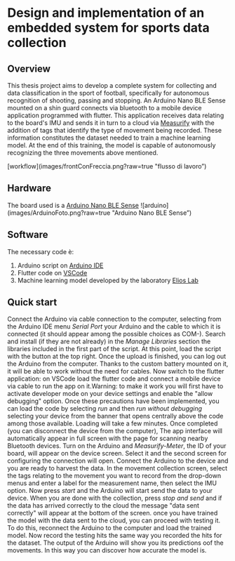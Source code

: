 # Design and implementation of an embedded system for sports data collection

## Overview
This thesis project aims to develop a complete system for collecting and
data classification in the sport of football, specifically for autonomous recognition
of shooting, passing and stopping. An Arduino Nano BLE Sense mounted on a shin guard connects via
bluetooth to a mobile device application programmed with flutter. This application
receives data relating to the board's IMU and sends it in turn to a cloud via [Measurify](https://measurify.org/)
with the addition of tags that identify the type of movement being recorded. These
information constitutes the dataset needed to train a machine learning model. 
At the end of this training, the model is capable of autonomously recognizing the three movements
above mentioned.

[workflow](images/frontConFreccia.png?raw=true "flusso di lavoro”) 

## Hardware
The board used is a [Arduino Nano BLE Sense](https://docs.arduino.cc/hardware/nano-33-ble-sense)
![arduino](images/ArduinoFoto.png?raw=true "Arduino Nano BLE Sense”)

## Software
The necessary code è:
1. Arduino script on [Arduino IDE](https://www.arduino.cc/en/software)
2. Flutter code on [VSCode](https://code.visualstudio.com/)
3. Machine learning model developed by the laboratory [Elios Lab](https://elios.diten.unige.it/)

## Quick start
Connect the Arduino via cable connection to the computer, selecting from the Arduino IDE menu
*Serial Port* your Arduino and the cable to which it is connected (it should appear among the possible choices as COM-).
Search and install (if they are not already) in the *Manage Libraries* section the libraries included in the first part of the script.
At this point, load the script with the button at the top right. Once the upload is finished, you can log out
the Arduino from the computer. Thanks to the custom battery mounted on it, it will be able to work without the need for cables.
Now switch to the flutter application: on VSCode load the flutter code and connect a mobile device via cable to
run the app on it.Warning: to make it work you will first have to activate developer mode on your
device settings and enable the "allow debugging" option. Once these precautions have been implemented, you can load the code by selecting
*run* and then *run without debugging* selecting your device from the banner that opens centrally above the code
among those available. Loading will take a few minutes. Once completed (you can disconnect the device from the computer),
The app interface will automatically appear in full screen with the page for scanning nearby Bluetooth devices.
Turn on the Arduino and *Measurify-Meter*, the ID of your board, will appear on the device screen. Select it
and the second screen for configuring the connection will open. Connect the Arduino to the device and you are ready to harvest
the data. In the movement collection screen, select the tags relating to the movement you want to record from the drop-down menus
and enter a label for the measurement name, then select the IMU option. Now press *start* and the Arduino will start
send the data to your device. When you are done with the collection, press *stop and send* and if the data has arrived correctly
to the cloud the message "data sent correctly" will appear at the bottom of the screen. once you have trained the model with the data 
sent to the cloud, you can proceed with testing it. To do this, reconnect the Arduino to the computer and load the trained model. 
Now record the testing hits the same way you recorded the hits for the dataset. The output of the Arduino will show you its predictions 
oof the movements. In this way you can discover how accurate the model is.
 
